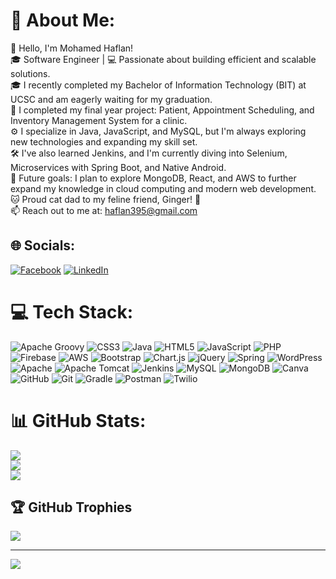 # 💫 About Me:
👋 Hello, I'm Mohamed Haflan!<br>🎓 Software Engineer | 💻 Passionate about building efficient and scalable solutions.<br>🎓 I recently completed my Bachelor of Information Technology (BIT) at UCSC and am eagerly waiting for my graduation.<br>🎉 I completed my final year project: Patient, Appointment Scheduling, and Inventory Management System for a clinic.<br>⚙️ I specialize in Java, JavaScript, and MySQL, but I'm always exploring new technologies and expanding my skill set.<br>🛠️ I've also learned Jenkins, and I'm currently diving into Selenium, Microservices with Spring Boot, and Native Android.<br>🌱 Future goals: I plan to explore MongoDB, React, and AWS to further expand my knowledge in cloud computing and modern web development.<br>🐱 Proud cat dad to my feline friend, Ginger! 🐾<br>📫 Reach out to me at: haflan395@gmail.com


## 🌐 Socials:
[![Facebook](https://img.shields.io/badge/Facebook-%231877F2.svg?logo=Facebook&logoColor=white)](https://facebook.com/haflannisthar10/) [![LinkedIn](https://img.shields.io/badge/LinkedIn-%230077B5.svg?logo=linkedin&logoColor=white)](https://www.linkedin.com/in/haflan-nisthar/) 
# 💻 Tech Stack:
![Apache Groovy](https://img.shields.io/badge/Apache%20Groovy-4298B8.svg?style=for-the-badge&logo=Apache+Groovy&logoColor=white) ![CSS3](https://img.shields.io/badge/css3-%231572B6.svg?style=for-the-badge&logo=css3&logoColor=white) ![Java](https://img.shields.io/badge/java-%23ED8B00.svg?style=for-the-badge&logo=openjdk&logoColor=white) ![HTML5](https://img.shields.io/badge/html5-%23E34F26.svg?style=for-the-badge&logo=html5&logoColor=white) ![JavaScript](https://img.shields.io/badge/javascript-%23323330.svg?style=for-the-badge&logo=javascript&logoColor=%23F7DF1E) ![PHP](https://img.shields.io/badge/php-%23777BB4.svg?style=for-the-badge&logo=php&logoColor=white) ![Firebase](https://img.shields.io/badge/firebase-%23039BE5.svg?style=for-the-badge&logo=firebase) ![AWS](https://img.shields.io/badge/AWS-%23FF9900.svg?style=for-the-badge&logo=amazon-aws&logoColor=white) ![Bootstrap](https://img.shields.io/badge/bootstrap-%238511FA.svg?style=for-the-badge&logo=bootstrap&logoColor=white) ![Chart.js](https://img.shields.io/badge/chart.js-F5788D.svg?style=for-the-badge&logo=chart.js&logoColor=white) ![jQuery](https://img.shields.io/badge/jquery-%230769AD.svg?style=for-the-badge&logo=jquery&logoColor=white) ![Spring](https://img.shields.io/badge/spring-%236DB33F.svg?style=for-the-badge&logo=spring&logoColor=white) ![WordPress](https://img.shields.io/badge/WordPress-%23117AC9.svg?style=for-the-badge&logo=WordPress&logoColor=white) ![Apache](https://img.shields.io/badge/apache-%23D42029.svg?style=for-the-badge&logo=apache&logoColor=white) ![Apache Tomcat](https://img.shields.io/badge/apache%20tomcat-%23F8DC75.svg?style=for-the-badge&logo=apache-tomcat&logoColor=black) ![Jenkins](https://img.shields.io/badge/jenkins-%232C5263.svg?style=for-the-badge&logo=jenkins&logoColor=white) ![MySQL](https://img.shields.io/badge/mysql-4479A1.svg?style=for-the-badge&logo=mysql&logoColor=white) ![MongoDB](https://img.shields.io/badge/MongoDB-%234ea94b.svg?style=for-the-badge&logo=mongodb&logoColor=white) ![Canva](https://img.shields.io/badge/Canva-%2300C4CC.svg?style=for-the-badge&logo=Canva&logoColor=white) ![GitHub](https://img.shields.io/badge/github-%23121011.svg?style=for-the-badge&logo=github&logoColor=white) ![Git](https://img.shields.io/badge/git-%23F05033.svg?style=for-the-badge&logo=git&logoColor=white) ![Gradle](https://img.shields.io/badge/Gradle-02303A.svg?style=for-the-badge&logo=Gradle&logoColor=white) ![Postman](https://img.shields.io/badge/Postman-FF6C37?style=for-the-badge&logo=postman&logoColor=white) ![Twilio](https://img.shields.io/badge/Twilio-F22F46?style=for-the-badge&logo=Twilio&logoColor=white)
# 📊 GitHub Stats:
![](https://github-readme-stats.vercel.app/api?username=haflannisthar&theme=dark&hide_border=false&include_all_commits=true&count_private=true)<br/>
![](https://github-readme-streak-stats.herokuapp.com/?user=haflannisthar&theme=dark&hide_border=false)<br/>
![](https://github-readme-stats.vercel.app/api/top-langs/?username=haflannisthar&theme=dark&hide_border=false&include_all_commits=true&count_private=true&layout=compact)

## 🏆 GitHub Trophies
![](https://github-profile-trophy.vercel.app/?username=haflannisthar&theme=radical&no-frame=false&no-bg=true&margin-w=4)

---
[![](https://visitcount.itsvg.in/api?id=haflannisthar&icon=0&color=0)](https://visitcount.itsvg.in)

<!-- Proudly created with GPRM ( https://gprm.itsvg.in ) -->
